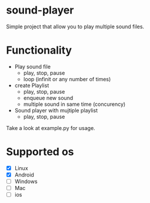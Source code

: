 # sound-player

Simple project that allow you to play multiple sound files.

# Functionality

* Play sound file
  * play, stop, pause
  * loop (infinit or any number of times)
* create Playlist
  * play, stop, pause
  * enqueue new sound
  * multiple sound in same time (concurency)
* Sound player with mujtiple playlist
  * play, stop, pause

Take a look at example.py for usage.


# Supported os

* [X] Linux
* [X] Android
* [ ] Windows
* [ ] Mac
* [ ] ios

